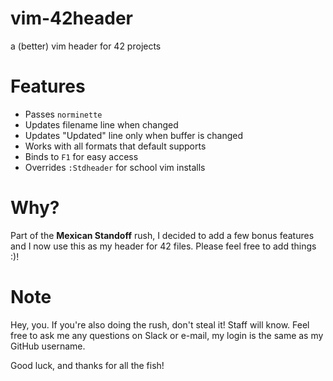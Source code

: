 # vim-42header
a (better) vim header for 42 projects

# Features
* Passes `norminette`
* Updates filename line when changed
* Updates "Updated" line only when buffer is changed
* Works with all formats that default supports
* Binds to `F1` for easy access
* Overrides `:Stdheader` for school vim installs

# Why?
Part of the **Mexican Standoff** rush, I decided to add a few bonus features
and I now use this as my header for 42 files. Please feel free to add things :)!

# Note
Hey, you. If you're also doing the rush, don't steal it! Staff will know. Feel
free to ask me any questions on Slack or e-mail, my login is the same as my
GitHub username.

Good luck, and thanks for all the fish!
